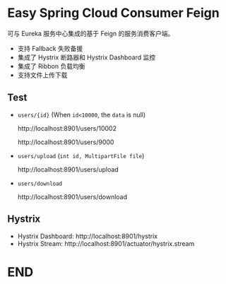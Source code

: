 # Easy Spring Cloud Consumer Feign

可与 Eureka 服务中心集成的基于 Feign 的服务消费客户端。
	
 - 支持 Fallback 失败备援
 - 集成了 Hystrix 断路器和 Hystrix Dashboard 监控
 - 集成了 Ribbon 负载均衡
 - 支持文件上传下载

## Test

- `users/{id}` (When `id<10000`, the `data` is null)

	http://localhost:8901/users/10002
	
	http://localhost:8901/users/9000 

- `users/upload` (`int id, MultipartFile file`)

	http://localhost:8901/users/upload
	
- `users/download`

	http://localhost:8901/users/download
	
## Hystrix

- Hystrix Dashboard: http://localhost:8901/hystrix
- Hystrix Stream: http://localhost:8901/actuator/hystrix.stream

# END